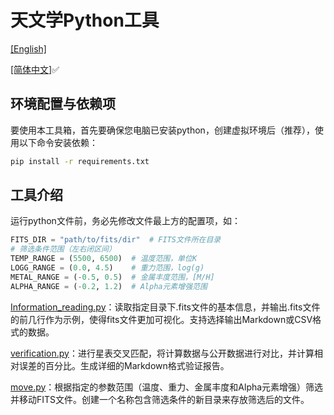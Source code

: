 # 天文学Python工具

[[English]](README.md)

[[简体中文]](README_zh.md)✅

## 环境配置与依赖项

要使用本工具箱，首先要确保您电脑已安装python，创建虚拟环境后（推荐），使用以下命令安装依赖：

```bash
pip install -r requirements.txt
```

## 工具介绍

运行python文件前，务必先修改文件最上方的配置项，如：  

```python
FITS_DIR = "path/to/fits/dir"  # FITS文件所在目录
# 筛选条件范围（左右闭区间）
TEMP_RANGE = (5500, 6500)  # 温度范围，单位K
LOGG_RANGE = (0.0, 4.5)    # 重力范围，log(g)
METAL_RANGE = (-0.5, 0.5)  # 金属丰度范围，[M/H]
ALPHA_RANGE = (-0.2, 1.2)  # Alpha元素增强范围
```

[Information_reading.py](https://github.com/T-Auto/Python-tools-for-Astronomy/blob/main/tools/Information%20reading.py)：读取指定目录下.fits文件的基本信息，并输出.fits文件的前几行作为示例，使得fits文件更加可视化。支持选择输出Markdown或CSV格式的数据。

[verification.py](https://github.com/T-Auto/Python-tools-for-Astronomy/blob/main/tools/verification.py)：进行星表交叉匹配，将计算数据与公开数据进行对比，并计算相对误差的百分比。生成详细的Markdown格式验证报告。

[move.py](https://github.com/T-Auto/Python-tools-for-Astronomy/blob/main/tools/move.py)：根据指定的参数范围（温度、重力、金属丰度和Alpha元素增强）筛选并移动FITS文件。创建一个名称包含筛选条件的新目录来存放筛选后的文件。
